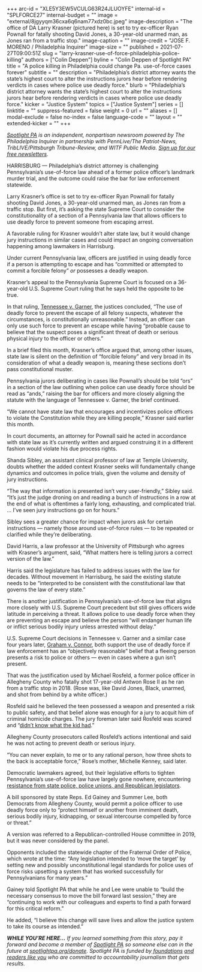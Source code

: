 +++
arc-id = "XLE5Y3EW5VCULG63R24JLUOYFE"
internal-id = "SPLFORCE27"
internal-budget = ""
image = "external/8jgyyqm36cxa6q6nam77xdz0bc.jpeg"
image-description = "The office of DA Larry Krasner (pictured here) is set to try ex-officer Ryan Pownall for fatally shooting David Jones, a 30-year-old unarmed man, as Jones ran from a traffic stop."
image-caption = ""
image-credit = "JOSE F. MORENO / Philadelphia Inquirer"
image-size = ""
published = 2021-07-27T09:00:51Z
slug = "larry-krasner-use-of-force-philadelphia-police-killing"
authors = ["Colin Deppen"]
byline = "Colin Deppen of Spotlight PA"
title = "A police killing in Philadelphia could change Pa. use-of-force cases forever"
subtitle = ""
description = "Philadelphia’s district attorney wants the state’s highest court to alter the instructions jurors hear before rendering verdicts in cases where police use deadly force."
blurb = "Philadelphia’s district attorney wants the state’s highest court to alter the instructions jurors hear before rendering verdicts in cases where police use deadly force."
kicker = "Justice System"
topics = ["Justice System"]
series = []
linktitle = ""
suppress-featured = false
weight = 0
url = ""
aliases = []
modal-exclude = false
no-index = false
language-code = ""
layout = ""
extended-kicker = ""
+++

<a href="https://www.spotlightpa.org/"><i>Spotlight PA</i></a><i> is an independent, nonpartisan newsroom powered by The Philadelphia Inquirer in partnership with PennLive/The Patriot-News, TribLIVE/Pittsburgh Tribune-Review, and WITF Public Media. </i><a href="https://www.spotlightpa.org/newsletters"><i>Sign up for our free newsletters</i></a><i>.</i>

HARRISBURG —&nbsp;Philadelphia’s district attorney is challenging Pennsylvania’s use-of-force law ahead of a former police officer’s landmark murder trial, and the outcome could raise the bar for law enforcement statewide.

Larry Krasner’s office is set to try ex-officer Ryan Pownall for fatally shooting David Jones, a 30-year-old unarmed man, as Jones ran from a traffic stop. But first, it’s asking the state Supreme Court to consider the constitutionality of a section of a Pennsylvania law that allows officers to use deadly force to prevent someone from escaping arrest.

A favorable ruling for Krasner wouldn’t alter state law, but it would change jury instructions in similar cases and could impact an ongoing conversation happening among lawmakers in Harrisburg.

<script src="https://www.spotlightpa.org/embed.js" async></script><div data-spl-embed-version="1" data-spl-src="https://www.spotlightpa.org/embeds/newsletter/"></div>

Under current Pennsylvania law, officers are justified in using deadly force if a person is attempting to escape and has “committed or attempted to commit a forcible felony” <i>or</i> possesses a deadly weapon.

Krasner’s appeal to the Pennsylvania Supreme Court is focused on a 36-year-old U.S. Supreme Court ruling that he says held the opposite to be true.

In that ruling, <a href="https://supreme.justia.com/cases/federal/us/471/1/">Tennessee v. Garner</a>, the justices concluded, “The use of deadly force to prevent the escape of all felony suspects, whatever the circumstances, is constitutionally unreasonable.” Instead, an officer can only use such force to prevent an escape while having “probable cause to believe that the suspect poses a significant threat of death or serious physical injury to the officer or others.”

In a brief filed this month, Krasner’s office argued that, among other issues, state law is silent on the definition of “forcible felony” and very broad in its consideration of what a deadly weapon is, meaning these sections don’t pass constitutional muster.

Pennsylvania jurors deliberating in cases like Pownall’s should be told “ors” in a section of the law outlining when police can use deadly force should be read as “ands,” raising the bar for officers and more closely aligning the statute with the language of Tennessee v. Garner, the brief continued.

“We cannot have state law that encourages and incentivizes police officers to violate the Constitution while they are killing people,” Krasner said earlier this month.

In court documents, an attorney for Pownall said he acted in accordance with state law as it’s currently written and argued construing it in a different fashion would violate his due process rights.

Shanda Sibley, an assistant clinical professor of law at Temple University, doubts whether the added context Krasner seeks will fundamentally change dynamics and outcomes in police trials, given the volume and density of jury instructions.

“The way that information is presented isn’t very user-friendly,” Sibley said. “It’s just the judge droning on and reading a bunch of instructions in a row at the end of what is oftentimes a fairly long, exhausting, and complicated trial. … I’ve seen jury instructions go on for hours.”

Sibley sees a greater chance for impact when jurors ask for certain instructions —&nbsp;namely those around use-of-force rules — to be repeated or clarified while they’re deliberating.

David Harris, a law professor at the University of Pittsburgh who agrees with Krasner’s argument, said, “What matters here is telling jurors a correct version of the law.”

Harris said the legislature has failed to address issues with the law for decades. Without movement in Harrisburg, he said the existing statute needs to be “interpreted to be consistent with the constitutional law that governs the law of every state.”

There is another justification in Pennsylvania’s use-of-force law that aligns more closely with U.S. Supreme Court precedent but still gives officers wide latitude in perceiving a threat. It allows police to use deadly force when they are preventing an escape and believe the person “will endanger human life or inflict serious bodily injury unless arrested without delay.”

U.S. Supreme Court decisions in Tennessee v. Garner and a similar case four years later, <a href="https://supreme.justia.com/cases/federal/us/490/386/">Graham v. Connor</a>, both support the use of deadly force if law enforcement has an “objectively reasonable” belief that a fleeing person presents a risk to police or others — even in cases where a gun isn’t present.

That was the justification used by Michael Rosfeld, a former police officer in Allegheny County who fatally shot 17-year-old Antwon Rose II as he ran from a traffic stop in 2018. (Rose was, like David Jones, Black, unarmed, and shot from behind by a white officer.)

Rosfeld said he believed the teen possessed a weapon and presented a risk to public safety, and that belief alone was enough for a jury to acquit him of criminal homicide charges. The jury foreman later said Rosfeld was scared and “<a href="https://www.wesa.fm/identity-justice/2019-03-25/jury-foreman-defends-acquittal-of-michael-rosfeld">didn’t know what the kid had</a>.”

Allegheny County prosecutors called Rosfeld’s actions intentional and said he was not acting to prevent death or serious injury.

“You can never explain, to me or to any rational person, how three shots to the back is acceptable force,” Rose’s mother, Michelle Kenney, said later.

Democratic lawmakers agreed, but their legislative efforts to tighten Pennsylvania’s use-of-force law have largely gone nowhere, encountering <a href="https://web.archive.org/20210727113729/https://www.post-gazette.com/news/crime-courts/2019/08/27/pennsylvania-deadly-force-law-change-antwon-rose-police-shooting-use-of-force/stories/201908270152">resistance from state police, police unions, and Republican legislators</a>.

<script src="https://www.spotlightpa.org/embed.js" async></script><div data-spl-embed-version="1" data-spl-src="https://www.spotlightpa.org/embeds/donate/?teaser_text=If%20you%20learned%20something%20from%20this%20report%2C%20pay%20it%20forward%20and%20become%20a%20member%20of%20Spotlight%20PA%20so%20someone%20else%20can%20in%20the%20future."></div>

A bill sponsored by state Reps. Ed Gainey and Summer Lee, both Democrats from Allegheny County, would permit a police officer to use deadly force only to “protect himself or another from imminent death, serious bodily injury, kidnapping, or sexual intercourse compelled by force or threat.”

A version was referred to a Republican-controlled House committee in 2019, but it was never considered by the panel.

Opponents included the statewide chapter of the Fraternal Order of Police, which wrote at the time: “Any legislation intended to ‘move the target’ by setting new and possibly unconstitutional legal standards for police uses of force risks upsetting a system that has worked successfully for Pennsylvanians for many years.”

Gainey told Spotlight PA that while he and Lee were unable to “build the necessary consensus to move the bill forward last session,” they are “continuing to work with our colleagues and experts to find a path forward for this critical reform.”

He added, “I believe this change will save lives and allow the justice system to take its course as intended.”

<i><b>WHILE YOU’RE HERE...</b></i><i> If you learned something from this story, pay it forward and become a member of </i><a href="https://www.spotlightpa.org/"><i>Spotlight PA</i></a><i> so someone else can in the future at </i><a href="https://www.spotlightpa.org/donate"><i>spotlightpa.org/donate</i></a><i>. Spotlight PA is funded by</i><a href="https://www.spotlightpa.org/support"><i> foundations</i></a><i> </i><a href="https://www.spotlightpa.org/support"><i>and readers like you</i></a><i> who are committed to accountability journalism that gets results.</i>
